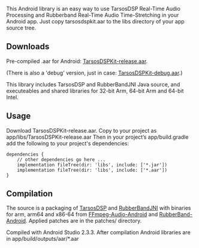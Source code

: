This Android library is an easy way to use TarsosDSP Real-Time Audio Processing and Rubberband Real-Time Audio Time-Stretching in your Android app.
Just copy tarsosdspkit.aar to the libs directory of your app source tree. 

Downloads
---------
Pre-compiled .aar for Android: [TarsosDSPKit-release.aar](https://github.com/koendv/TarsosDSPKit/raw/master/binaries/TarsosDSPKit-release.aar). 

(There is also a 'debug' version, just in case: [TarsosDSPKit-debug.aar](https://github.com/koendv/TarsosDSPKit/raw/master/binaries/TarsosDSPKit-debug.aar).)

This library includes TarsosDSP and RubberBandJNI Java source, and executeables and shared libraries for 32-bit Arm, 64-bit Arm and 64-bit Intel.

Usage
-----
Download TarsosDSPKit-release.aar. Copy to your project as app/libs/TarsosDSPKit-release.aar 
Then in your project’s app/build.gradle add the following to your project's dependencies:

    dependencies {
        // other dependencies go here ...
        implementation fileTree(dir: 'libs', include: ['*.jar'])
        implementation fileTree(dir: 'libs', include: ['*.aar'])
    }

Compilation
-----------

The source is a packaging of [TarsosDSP](https://github.com/JorenSix/TarsosDSP) and [RubberBandJNI](https://github.com/JorenSix/RubberBandJNI) with binaries for arm, arm64 and x86-64 from [FFmpeg-Audio-Android](https://github.com/koendv/FFmpeg-Audio-Android) and [RubberBand-Android](https://github.com/koendv/rubberband). Applied patches are in the patches/ directory. 

Compiled with Android Studio 2.3.3. After compilation Android libraries are in app/build/outputs/aar/*.aar

